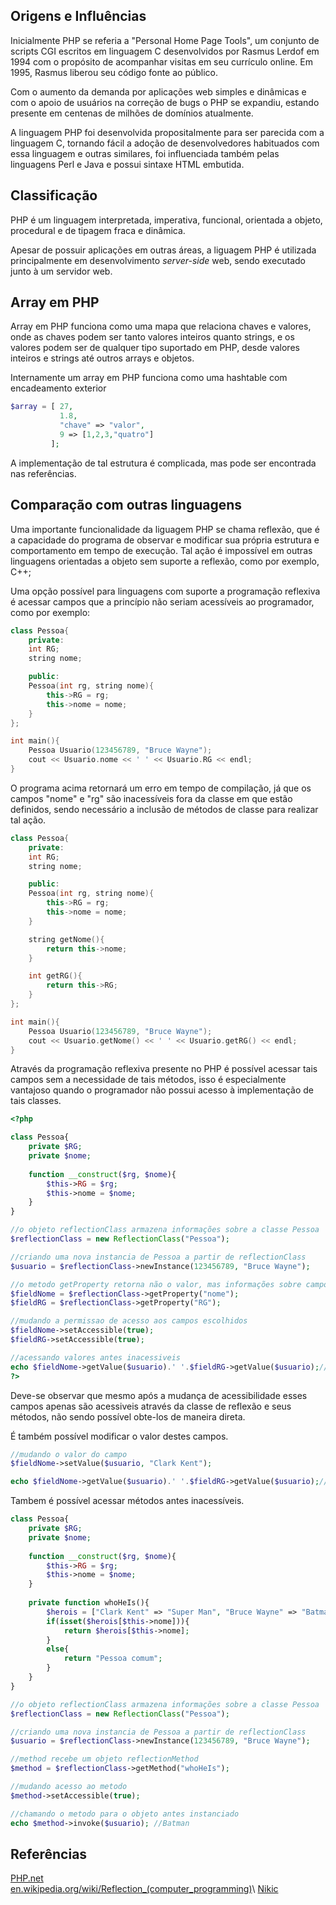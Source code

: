 ## Origens e Influências

Inicialmente PHP se referia a "Personal Home Page Tools", um conjunto de scripts CGI escritos em linguagem C desenvolvidos por Rasmus Lerdof em 1994 com o propósito de acompanhar visitas em seu currículo online. Em 1995, Rasmus liberou seu código fonte ao público.

Com o aumento da demanda por aplicações web simples e dinâmicas e com o apoio de usuários na correção de bugs o PHP se expandiu, estando presente em centenas de milhões de domínios atualmente.

A linguagem PHP foi desenvolvida propositalmente para ser parecida com a linguagem C, tornando fácil a adoção de desenvolvedores habituados com essa linguagem e outras similares, foi influenciada também pelas linguagens Perl e Java e possui sintaxe HTML embutida. 

## Classificação

PHP é um linguagem interpretada, imperativa, funcional, orientada a objeto, procedural e de tipagem fraca e dinâmica.

Apesar de possuir aplicações em outras áreas, a liguagem PHP é utilizada principalmente em desenvolvimento *server-side* web, sendo executado junto à um servidor web.

## Array em PHP

Array em PHP funciona como uma mapa que relaciona chaves e valores, onde as chaves podem ser tanto valores inteiros quanto strings, e os valores podem ser de qualquer tipo suportado em PHP, desde valores inteiros e strings até outros arrays e objetos.

Internamente um array em PHP funciona como uma hashtable com encadeamento exterior
```PHP
$array = [ 27,                   
		   1.8,                  
		   "chave" => "valor",   
		   9 => [1,2,3,"quatro"]
		 ];

```

A implementação de tal estrutura é complicada, mas pode ser encontrada nas referências.

## Comparação com outras linguagens

Uma importante funcionalidade da liguagem PHP se chama reflexão, que é a capacidade do programa de observar e modificar sua própria estrutura e comportamento em tempo de execução. Tal ação é impossível em outras linguagens orientadas a objeto sem suporte a reflexão, como por exemplo, C++;

Uma opção possível para linguagens com suporte a programação reflexiva é acessar campos que a princípio não seriam acessíveis ao programador, como por exemplo:

```c++
class Pessoa{
	private:
	int RG;
	string nome;

	public:
	Pessoa(int rg, string nome){
		this->RG = rg;
		this->nome = nome;	
	}
};

int main(){
	Pessoa Usuario(123456789, "Bruce Wayne");
	cout << Usuario.nome << ' ' << Usuario.RG << endl;
}
```
O programa acima retornará um erro em tempo de compilação, já que os campos "nome" e "rg" são inacessíveis fora da classe em que estão definidos, sendo necessário a inclusão de métodos de classe para realizar tal ação.

```c++
class Pessoa{
	private:
	int RG;
	string nome;

	public:
	Pessoa(int rg, string nome){
		this->RG = rg;
		this->nome = nome;	
	}

	string getNome(){
		return this->nome;	
	}

	int getRG(){
		return this->RG;
	}
};

int main(){
	Pessoa Usuario(123456789, "Bruce Wayne");
	cout << Usuario.getNome() << ' ' << Usuario.getRG() << endl;
}
```
Através da programação reflexiva presente no PHP é possível acessar tais campos sem a necessidade de tais métodos, isso é especialmente vantajoso quando o programador não possui acesso à implementação de tais classes.

```PHP
<?php

class Pessoa{
	private $RG;
	private $nome;
	
	function __construct($rg, $nome){
		$this->RG = $rg;
		$this->nome = $nome;
	}
}

//o objeto reflectionClass armazena informações sobre a classe Pessoa 
$reflectionClass = new ReflectionClass("Pessoa");

//criando uma nova instancia de Pessoa a partir de reflectionClass
$usuario = $reflectionClass->newInstance(123456789, "Bruce Wayne");

//o metodo getProperty retorna não o valor, mas informações sobre campo da classe refletida em reflection class
$fieldNome = $reflectionClass->getProperty("nome");
$fieldRG = $reflectionClass->getProperty("RG");

//mudando a permissao de acesso aos campos escolhidos
$fieldNome->setAccessible(true);
$fieldRG->setAccessible(true);

//acessando valores antes inacessiveis
echo $fieldNome->getValue($usuario).' '.$fieldRG->getValue($usuario);//Bruce Wayne 123456789
?>
```

Deve-se observar que mesmo após a mudança de acessibilidade esses campos apenas são acessiveis através da classe de reflexão e seus métodos, não sendo possível obte-los de maneira direta.

É também possível modificar o valor destes campos.

```PHP
//mudando o valor do campo 
$fieldNome->setValue($usuario, "Clark Kent");

echo $fieldNome->getValue($usuario).' '.$fieldRG->getValue($usuario);//Clark Kent 123456789
```
Tambem é possível acessar métodos antes inacessíveis.

```PHP
class Pessoa{
	private $RG;
	private $nome;
	
	function __construct($rg, $nome){
		$this->RG = $rg;
		$this->nome = $nome;
	}
	
	private function whoHeIs(){
		$herois = ["Clark Kent" => "Super Man", "Bruce Wayne" => "Batman", "Diana Prince" => "Mulher-Maravilha"];
		if(isset($herois[$this->nome])){
			return $herois[$this->nome];
		}
		else{
			return "Pessoa comum";
		}
	}
}

//o objeto reflectionClass armazena informações sobre a classe Pessoa 
$reflectionClass = new ReflectionClass("Pessoa");

//criando uma nova instancia de Pessoa a partir de reflectionClass
$usuario = $reflectionClass->newInstance(123456789, "Bruce Wayne");

//method recebe um objeto reflectionMethod
$method = $reflectionClass->getMethod("whoHeIs");

//mudando acesso ao metodo
$method->setAccessible(true);

//chamando o metodo para o objeto antes instanciado
echo $method->invoke($usuario); //Batman 
```

## Referências

[PHP.net](https://www.php.net/manual/pt_BR/history.php.php)\
[en.wikipedia.org/wiki/Reflection_(computer_programming)](https://en.wikipedia.org/wiki/Reflection_(computer_programming))\
[Nikic](https://nikic.github.io/2012/03/28/Understanding-PHPs-internal-array-implementation.html)